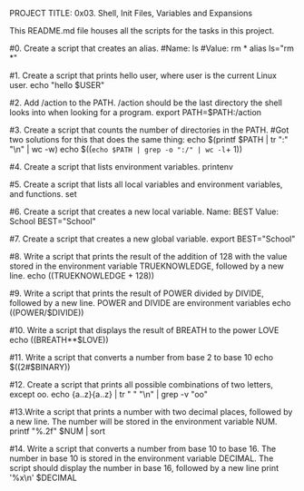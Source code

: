 PROJECT TITLE: 0x03. Shell, Init Files, Variables and Expansions

This README.md file houses all the scripts for the tasks in this project.

#0. Create a script that creates an alias.
#Name: ls
#Value: rm *
alias ls="rm *"

#1. Create a script that prints hello user, where user is the current Linux user.
echo "hello $USER"

#2. Add /action to the PATH. /action should be the last directory the shell looks into when looking for a program.
export PATH=$PATH:/action

#3. Create a script that counts the number of directories in the PATH.
#Got two solutions for this that does the same thing:
echo $(printf $PATH | tr ":" "\n" | wc -w)
echo $((`echo $PATH | grep -o ":/" | wc -l`+ 1))

#4. Create a script that lists environment variables.
printenv

#5. Create a script that lists all local variables and environment variables, and functions.
set

#6. Create a script that creates a new local variable. Name: BEST Value: School
BEST="School"

#7. Create a script that creates a new global variable.
export BEST="School"

#8. Write a script that prints the result of the addition of 128 with the value stored in the environment variable TRUEKNOWLEDGE, followed by a new line.
echo $(($TRUEKNOWLEDGE + 128))

#9. Write a script that prints the result of POWER divided by DIVIDE, followed by a new line. POWER and DIVIDE are environment variables
echo $(($POWER/$DIVIDE))

#10. Write a script that displays the result of BREATH to the power LOVE
echo $(($BREATH**$LOVE))

#11. Write a script that converts a number from base 2 to base 10
echo $((2#$BINARY))

#12. Create a script that prints all possible combinations of two letters, except oo.
echo {a..z}{a..z} | tr " " "\n" | grep -v "oo"

#13.Write a script that prints a number with two decimal places, followed by a new line. The number will be stored in the environment variable NUM.
printf "%.2f" $NUM | sort

#14. Write a script that converts a number from base 10 to base 16. The number in base 10 is stored in the environment variable DECIMAL. The script should display the number in base 16, followed by a new line
print '%x\n' $DECIMAL
